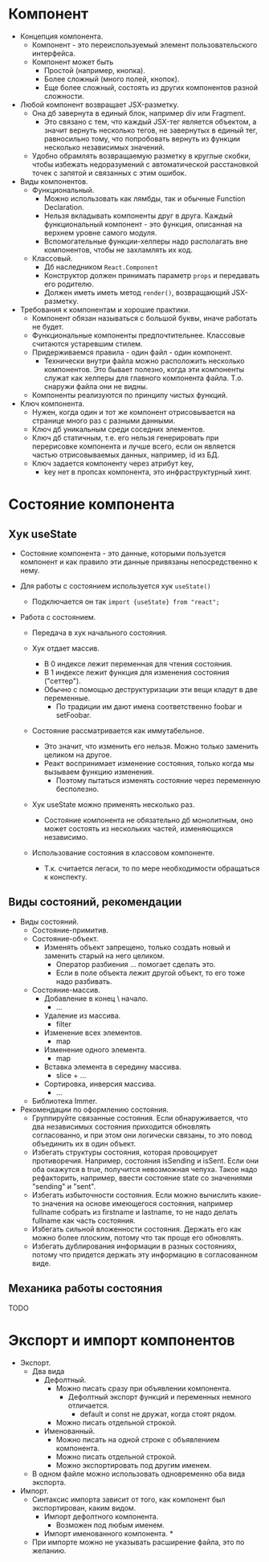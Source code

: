 # Компонент

* Концепция компонента.
  * Компонент - это переиспользуемый элемент пользовательского интерфейса.
  * Компонент может быть
    * Простой (например, кнопка).
    * Более сложный (много полей, кнопок).
    * Еще более сложный, состоять из других компонентов разной сложности.
* Любой компонент возвращает JSX-разметку.
  * Она дб завернута в единый блок, например div или Fragment.
    * Это связано с тем, что каждый JSX-тег является объектом, а значит вернуть несколько тегов, не завернутых в единый тег, равносильно тому, что попробовать вернуть из функции несколько независимых значений.
  * Удобно обрамлять возвращаемую разметку в круглые скобки, чтобы избежать недоразумений с автоматической расстановкой точек с запятой и связанных с этим ошибок.
* Виды компонентов.
  * Функциональный.
    * Можно использовать как лямбды, так и обычные Function Declaration.
    * Нельзя вкладывать компоненты друг в друга. Каждый функциональный компонент - это функция, описанная на верхнем уровне самого модуля.
    * Вспомогательные функции-хелперы надо располагать вне компонентов, чтобы не захламлять их код.
  * Классовый.
    * Дб наследником `React.Component`
    * Конструктор должен принимать параметр `props` и передавать его родителю.
    * Должен иметь иметь метод `render()`, возвращающий JSX-разметку.
* Требования к компонентам и хорошие практики.
  * Компонент обязан называться с большой буквы, иначе работать не будет.
  * Функциональные компоненты предпочтительнее. Классовые считаются устаревшим стилем.
  * Придерживаемся правила - один файл - один компонент.
    * Технически внутри файла можно расположить несколько компонентов. Это бывает полезно, когда эти компоненты служат как хелперы для главного компонента файла. Т.о. снаружи файла они не видны.
  * Компоненты реализуются по принципу чистых функций.
* Ключ компонента.
  * Нужен, когда один и тот же компонент отрисовывается на странице много раз с разными данными.
  * Ключ дб уникальным среди соседних элементов.
  * Ключ дб статичным, т.е. его нельзя генерировать при перерисовке компонента и лучше всего, если он является частью отрисовываемых данных, например, id из БД.
  * Ключ задается компоненту через атрибут key,
    * key нет в пропсах компонента, это инфраструктурный хинт.

# Состояние компонента

## Хук useState

* Состояние компонента - это данные, которыми пользуется компонент и как правило эти данные привязаны непосредственно к нему.
* Для работы с состоянием используется хук `useState()`

  * Подключается он так `import {useState} from "react";`
* Работа с состоянием.

  * Передача в хук начального состояния.
  * Хук отдает массив.

    * В 0 индексе лежит переменная для чтения состояния.
    * В 1 индексе лежит функция для изменения состояния ("сеттер").
    * Обычно с помощью деструктуризации эти вещи кладут в две переменные.
      * По традиции им дают имена соответственно foobar и setFoobar.
  * Состояние рассматривается как иммутабельное.

    * Это значит, что изменить его нельзя. Можно только заменить целиком на другое.
    * Реакт воспринимает изменение состояния, только когда мы вызываем функцию изменения.
      * Поэтому пытаться изменять состояние через переменную бесполезно.
  * Хук useState можно применять несколько раз.

    * Состояние компонента не обязательно дб монолитным, оно может состоять из нескольких частей, изменяющихся независимо.
  * Использование состояния в классовом компоненте.

    * Т.к. считается легаси, то по мере необходимости обращаться к конспекту.

## Виды состояний, рекомендации

* Виды состояний.
  * Состояние-примитив.
  * Состояние-объект.
    * Изменять объект запрещено, только создать новый и заменить старый на него целиком.
      * Оператор разбиения ... помогает сделать это.
      * Если в поле объекта лежит другой объект, то его тоже надо разбивать.
  * Состояние-массив.
    * Добавление в конец \ начало.
      * ...
    * Удаление из массива.
      * filter
    * Изменение всех элементов.
      * map
    * Изменение одного элемента.
      * map
    * Вставка элемента в середину массива.
      * slice + ...
    * Сортировка, инверсия массива.
      * ...
  * Библиотека Immer.
* Рекомендации по оформлению состояния.
  * Группируйте связанные состояния. Если обнаруживается, что два независимых состояния приходится обновлять согласованно, и при этом они логически связаны, то это повод объединить их в один объект.
  * Избегать структуры состояния, которая провоцирует противоречия. Например, состояния isSending и isSent. Если они оба окажутся в true, получится невозможная чепуха. Такое надо рефакторить, например, ввести состояние state со значениями "sending" и "sent".
  * Избегать избыточности состояния. Если можно вычислить какие-то значения на основе имеющегося состояния, например fullname собрать из firstname и lastname, то не надо делать fullname как часть состояния.
  * Избегать сильной вложенности состояния. Держать его как можно более плоским, потому что так проще его обновлять.
  * Избегать дублирования информации в разных состояниях, потому что придется держать эту информацию в согласованном виде.

## Механика работы состояния

TODO

# Экспорт и импорт компонентов

* Экспорт.
  * Два вида
    * Дефолтный.
      * Можно писать сразу при объявлении компонента.
        * Дефолтный экспорт функций и переменных немного отличается.
          * default и const не дружат, когда стоят рядом.
      * Можно писать отдельной строкой.
    * Именованный.
      * Можно писать на одной строке с объявлением компонента.
      * Можно писать отдельной строкой.
      * Можно экспортировать под другим именем.
  * В одном файле можно использовать одновременно оба вида экспорта.
* Импорт.
  * Синтаксис импорта зависит от того, как компонент был экспортирован, каким видом.
    * Импорт дефолтного компонента.
      * Возможен под любым именем.
    * Импорт именованного компонента.
      * 
  * При импорте можно не указывать расширение файла, это по желанию.